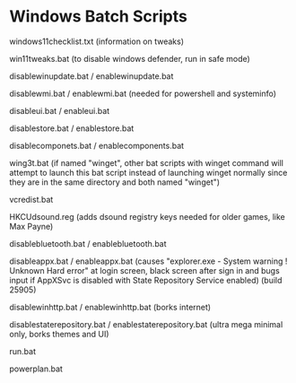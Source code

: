 # Windows Batch Scripts
windows11checklist.txt (information on tweaks)

win11tweaks.bat (to disable windows defender, run in safe mode)

disablewinupdate.bat / enablewinupdate.bat

disablewmi.bat / enablewmi.bat (needed for powershell and systeminfo)

disableui.bat / enableui.bat

disablestore.bat / enablestore.bat

disablecomponets.bat / enablecomponents.bat

wing3t.bat (if named "winget", other bat scripts with winget command will attempt to launch this bat script instead of launching winget normally since they are in the same directory and both named "winget")

vcredist.bat

HKCUdsound.reg (adds dsound registry keys needed for older games, like Max Payne)

disablebluetooth.bat / enablebluetooth.bat

disableappx.bat / enableappx.bat (causes "explorer.exe - System warning ! Unknown Hard error" at login screen, black screen after sign in and bugs input if AppXSvc is disabled with State Repository Service enabled) (build 25905)

disablewinhttp.bat / enablewinhttp.bat (borks internet)

disablestaterepository.bat / enablestaterepository.bat (ultra mega minimal only, borks themes and UI)

run.bat

powerplan.bat

